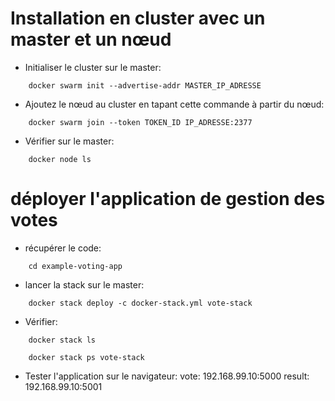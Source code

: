 # Installation en cluster avec un master et un nœud

  - Initialiser le cluster sur le master:
````
    docker swarm init --advertise-addr MASTER_IP_ADRESSE
````
  - Ajoutez le nœud au cluster en tapant cette commande à partir du nœud:
````
    docker swarm join --token TOKEN_ID IP_ADRESSE:2377
````
  - Vérifier sur le master:
````
    docker node ls
````

# déployer l'application de gestion des votes

  - récupérer le code:
````
    cd example-voting-app
````
  - lancer la stack sur le master:
````
    docker stack deploy -c docker-stack.yml vote-stack
````
  - Vérifier:
````
    docker stack ls
````
````
    docker stack ps vote-stack
````
  - Tester l'application sur le navigateur:
    vote: 192.168.99.10:5000
    result: 192.168.99.10:5001
